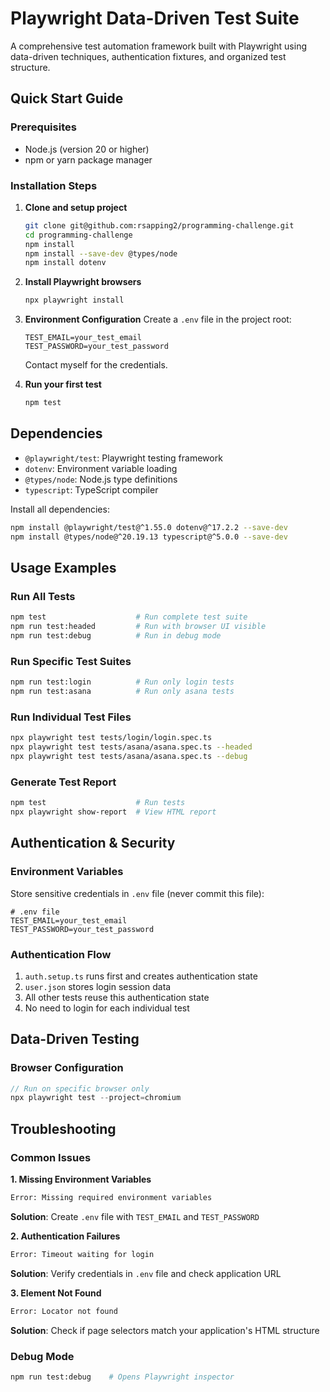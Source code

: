 # Playwright Data-Driven Test Suite

A comprehensive test automation framework built with Playwright using data-driven techniques, authentication fixtures, and organized test structure.

## Quick Start Guide

### Prerequisites
- Node.js (version 20 or higher)
- npm or yarn package manager

### Installation Steps

1. **Clone and setup project**
   ```bash
   git clone git@github.com:rsapping2/programming-challenge.git
   cd programming-challenge
   npm install
   npm install --save-dev @types/node
   npm install dotenv
   ```

2. **Install Playwright browsers**
   ```bash
   npx playwright install
   ```

3. **Environment Configuration**
   Create a `.env` file in the project root:
   ```env
   TEST_EMAIL=your_test_email
   TEST_PASSWORD=your_test_password
   ```
   Contact myself for the credentials.

4. **Run your first test**
   ```bash
   npm test
   ```

## Dependencies

- `@playwright/test`: Playwright testing framework
- `dotenv`: Environment variable loading
- `@types/node`: Node.js type definitions
- `typescript`: TypeScript compiler

Install all dependencies:
```bash
npm install @playwright/test@^1.55.0 dotenv@^17.2.2 --save-dev
npm install @types/node@^20.19.13 typescript@^5.0.0 --save-dev
```

## Usage Examples

### Run All Tests
```bash
npm test                    # Run complete test suite
npm run test:headed         # Run with browser UI visible
npm run test:debug          # Run in debug mode
```

### Run Specific Test Suites
```bash
npm run test:login          # Run only login tests
npm run test:asana          # Run only asana tests
```

### Run Individual Test Files
```bash
npx playwright test tests/login/login.spec.ts
npx playwright test tests/asana/asana.spec.ts --headed
npx playwright test tests/asana/asana.spec.ts --debug
```

### Generate Test Report
```bash
npm test                    # Run tests
npx playwright show-report  # View HTML report
```

## Authentication & Security

### Environment Variables
Store sensitive credentials in `.env` file (never commit this file):

```env
# .env file
TEST_EMAIL=your_test_email
TEST_PASSWORD=your_test_password
```

### Authentication Flow
1. `auth.setup.ts` runs first and creates authentication state
2. `user.json` stores login session data
3. All other tests reuse this authentication state
4. No need to login for each individual test

## Data-Driven Testing

### Browser Configuration
```typescript
// Run on specific browser only
npx playwright test --project=chromium
```

## Troubleshooting

### Common Issues

**1. Missing Environment Variables**
```bash
Error: Missing required environment variables
```
**Solution**: Create `.env` file with `TEST_EMAIL` and `TEST_PASSWORD`

**2. Authentication Failures**
```bash
Error: Timeout waiting for login
```
**Solution**: Verify credentials in `.env` file and check application URL

**3. Element Not Found**
```bash
Error: Locator not found
```
**Solution**: Check if page selectors match your application's HTML structure

### Debug Mode
```bash
npm run test:debug    # Opens Playwright inspector
```
